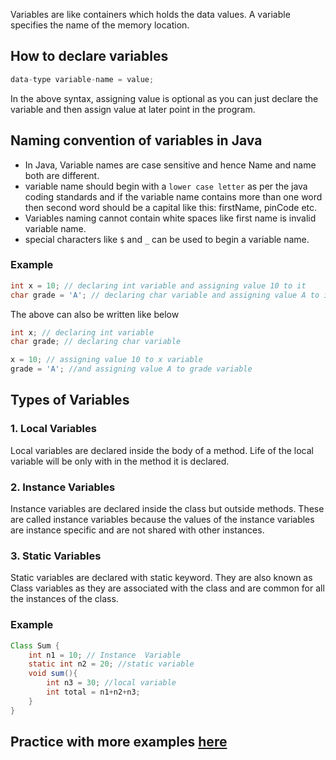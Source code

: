 Variables are like containers which holds the data values. A variable specifies the name of the memory location. 

## How to declare variables

```java
data-type variable-name = value;
```
In the above syntax, assigning value is optional as you can just declare the variable and then assign value at later point in the program.

## Naming convention of variables in Java

* In Java, Variable names are case sensitive and hence Name and name both are different.
* variable name should begin with a `lower case letter` as per the java coding standards and if the variable name contains more than one word then second word should be a capital like this: firstName, pinCode etc.
* Variables naming cannot contain white spaces like first name is invalid variable name.
* special characters like `$` and `_` can be used to begin a variable name.

### Example

```java
int x = 10; // declaring int variable and assigning value 10 to it
char grade = 'A'; // declaring char variable and assigning value A to it
```
The above can also be written like below

```java
int x; // declaring int variable 
char grade; // declaring char variable 

x = 10; // assigning value 10 to x variable
grade = 'A'; //and assigning value A to grade variable
```

## Types of Variables

### 1. Local Variables

Local variables are declared inside the body of a method. Life of the local variable will be only with in the method it is declared.

### 2. Instance Variables

Instance variables are declared inside the class but outside methods. These are called instance variables because the values of the instance variables are instance specific and are not shared with other instances.

### 3. Static Variables

Static variables are declared with static keyword. They are also known as Class variables as they are associated with the class and are common for all the instances of the class.

### Example

```java
Class Sum {
    int n1 = 10; // Instance  Variable
    static int n2 = 20; //static variable
    void sum(){
        int n3 = 30; //local variable
        int total = n1+n2+n3;
    }
}
```
## Practice with more examples [here](https://onecompiler.com/java)